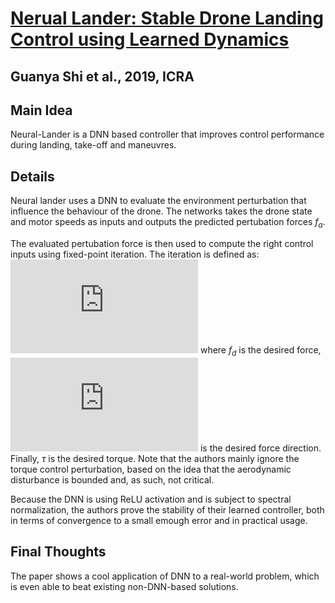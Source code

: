 [Nerual Lander: Stable Drone Landing Control using Learned Dynamics](https://arxiv.org/abs/1811.08027)
=====

Guanya Shi et al., 2019, ICRA 
------------

Main Idea
---------

Neural-Lander is a DNN based controller that improves control performance during landing, take-off and maneuvres.

Details
-------

Neural lander uses a DNN to evaluate the environment perturbation that influence the behaviour of the drone. The networks takes the drone state and motor speeds as inputs and outputs the predicted pertubation forces $f_a$. 


The evaluated pertubation force is then used to compute the right control inputs using fixed-point iteration. The iteration is defined as:
![ ](https://latex.codecogs.com/gif.latex?u_k%20%3D%20B%5E%7B-1%7D_0%5Ceta_d%28u_%7Bk-1%7D%29%20%3D%20%5Cbegin%7Bbmatrix%7D%20%28f_d%20-%20%5Chat%7Bf%7D_a%28%5Czeta%2C%20u_%7Bk-1%7D%29%29%20%5Ccdot%20%5Chat%7Bk%7D%20%5C%5C%20%5Ctau_d%20%5Cend%7Bbmatrix%7D)
where $f_d$ is the desired force, ![ ](https://latex.codecogs.com/gif.latex?%5Chat%7Bk%7D) is the desired force direction. Finally, $\tau$ is the desired torque. Note that the authors mainly ignore the torque control perturbation, based on the idea that the aerodynamic disturbance is bounded and, as such, not critical. 


Because the DNN is using ReLU activation and is subject to spectral normalization, the authors prove the stability of their learned controller, both in terms of convergence to a small emough error and in practical usage.   


Final Thoughts
-------------

The paper shows a cool application of DNN to a real-world problem, which is even able to beat existing non-DNN-based solutions. 

